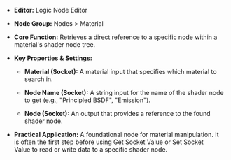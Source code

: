 - **Editor:** Logic Node Editor
    
- **Node Group:** Nodes > Material
    
- **Core Function:** Retrieves a direct reference to a specific node within a material's shader node tree.
    
- **Key Properties & Settings:**
    
    - **Material (Socket):** A material input that specifies which material to search in.
        
    - **Node Name (Socket):** A string input for the name of the shader node to get (e.g., "Principled BSDF", "Emission").
        
    - **Node (Socket):** An output that provides a reference to the found shader node.
        
- **Practical Application:** A foundational node for material manipulation. It is often the first step before using Get Socket Value or Set Socket Value to read or write data to a specific shader node.